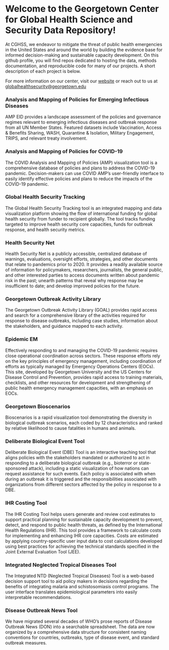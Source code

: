 # Welcome to the Georgetown Center for Global Health Science and Security Data Repository! 

At CGHSS, we endeavor to mitigate the threat of public health emergencies in the United States and around the world by building the evidence base for informed decision-making and sustainable capacity development. On this github profile, you will find repos dedicated to hosting the data, methods documentation, and reproducible code for many of our projects. A short description of each project is below. 

For more information on our center, visit our [website](https://ghss.georgetown.edu/) or reach out to us at globalhealthsecurity@georgetown.edu

### Analysis and Mapping of Policies for Emerging Infectious Diseases

AMP EID provides a landscape assessment of the policies and governance regimes relevant to emerging infectious diseases and outbreak response from all UN Member States. Featured datasets include Vaccination, Access & Benefits Sharing, WASH, Quarantine & Isolation, Military Engagement, TRIPS, and relevant treaty involvement. 

### Analysis and Mapping of Policies for COVID-19

The COVID Analysis and Mapping of Policies (AMP) visualization tool is a comprehensive database of policies and plans to address the COVID-19 pandemic. Decision-makers can use COVID AMP’s user-friendly interface to easily identify effective policies and plans to reduce the impacts of the COVID-19 pandemic.

### Global Health Security Tracking

The Global Health Security Tracking tool is an integrated mapping and data visualization platform showing the flow of international funding for global health security from funder to recipient globally. The tool tracks funding targeted to improve health security core capacities, funds for outbreak response, and health security metrics.

### Health Security Net

Health Security Net is a publicly accessible, centralized database of warnings, evaluations, oversight efforts, strategies, and other documents that relate to pandemics prior to 2020. It provides a readily available source of information for policymakers, researchers, journalists, the general public, and other interested parties to access documents written about pandemic risk in the past; unearth patterns that reveal why response may be insufficient to date; and develop improved policies for the future.

### Georgetown Outbreak Activity Library

The Georgetown Outbreak Activity Library (GOAL) provides rapid access and search for a comprehensive library of the activities required for response to disease outbreaks, including case studies, information about the stakeholders, and guidance mapped to each activity.

### Epidemic EM

Effectively responding to and managing the COVID-19 pandemic requires close operational coordination across sectors. These response efforts rely on the key principles of emergency management, including coordination of efforts as typically managed by Emergency Operations Centers (EOCs). This site, developed by Georgetown University and the US Centers for Disease Control and Prevention, provides rapid access to training materials, checklists, and other resources for development and strengthening of public health emergency management capacities, with an emphasis on EOCs.

### Georgetown Bioscenarios

Bioscenarios is a rapid visualization tool demonstrating the diversity in biological outbreak scenarios, each coded by 12 characteristics and ranked by relative likelihood to cause fatalities in humans and animals.

### Deliberate Biological Event Tool

Deliberate Biological Event (DBE) Tool is an interactive teaching tool that aligns policies with the stakeholders mandated or authorized to act in responding to a deliberate biological outbreak (e.g., bioterror or state-sponsored attack), including a static visualization of how nations can request assistance for such events. Each policy is associated with when during an outbreak it is triggered and the responsibilities associated with organizations from different sectors affected by the policy in response to a DBE.

### IHR Costing Tool

The IHR Costing Tool helps users generate and review cost estimates to support practical planning for sustainable capacity development to prevent, detect, and respond to public health threats, as defined by the International Health Regulations (IHR). This tool provides a framework to calculate costs for implementing and enhancing IHR core capacities. Costs are estimated by applying country-specific user input data to cost calculations developed using best practices for achieving the technical standards specified in the Joint External Evaluation Tool (JEE).

### Integrated Neglected Tropical Diseases Tool

The Integrated NTD (Neglected Tropical Diseases) Tool is a web-based decision support tool to aid policy makers in decisions regarding the benefits of integrating malaria and schistosomiasis control programs. The user interface translates epidemiological parameters into easily interpretable recommendations.

### Disease Outbreak News Tool

We have migrated several decades of WHO’s prose reports of Disease Outbreak News (DON) into a searchable spreadsheet. The data are now organized by a comprehensive data structure for consistent naming conventions for countries, outbreaks, type of disease event, and standard outbreak measures.



